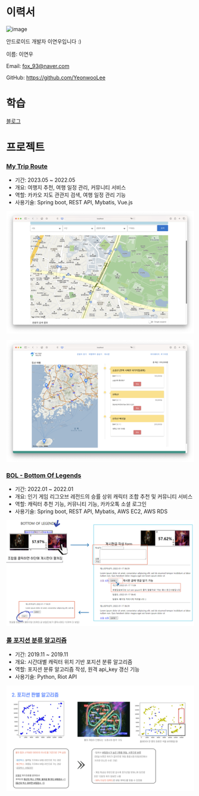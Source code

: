 # 이력서
![image](https://user-images.githubusercontent.com/29223461/190564953-35433d30-d72b-44d4-89bc-7c06bc0ec606.png)


안드로이드 개발자 이연우입니다 :)


이름: 이연우

Email: fox_93@naver.com

GitHub: https://github.com/YeonwooLee

# 학습
[블로그](https://github.com/YeonwooLee/cs/tree/main/datastructure%26algorithm)

# 프로젝트

### [My Trip Route](https://github.com/YeonwooLee/myTripRoute)

- 기간: 2023.05 ~ 2022.05
- 개요: 여행지 추천, 여행 일정 관리, 커뮤니티 서비스
- 역할: 카카오 지도 관관지 검색, 여행 일정 관리 기능
- 사용기술: Spring boot, REST API, Mybatis, Vue.js

![mtr1](./images/mtr1.png)

![mtr1](./images/mtr2.png)



### [BOL - Bottom Of Legends](https://github.com/YeonwooLee/allwinrate)

- 기간: 2022.01 ~ 2022.01
- 개요: 인기 게임 리그오브 레전드의 승률 상위 캐릭터 조합 추천 및 커뮤니티 서비스
- 역할: 캐릭터 추천 기능, 커뮤니티 기능, 카카오톡 소셜 로그인
- 사용기술: Spring boot, REST API, Mybatis, AWS EC2, AWS RDS

![bolPosition](./images/bolWeb.png)



### [롤 포지션 분류 알고리즘](http://www.google.co.kr)

- 기간: 2019.11 ~ 2019.11
- 개요: 시간대별 캐릭터 위치 기반 포지션 분류 알고리즘
- 역할: 포지션 분류 알고리즘 작성, 원격 api_key 갱신 기능
- 사용기술: Python, Riot API

![bolPosition](./images/bolPosition.png)

